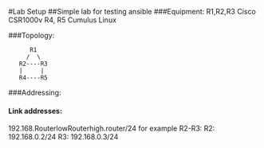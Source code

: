 #Lab Setup
##Simple lab for testing ansible
###Equipment:
  R1,R2,R3 Cisco CSR1000v
  R4, R5 Cumulus Linux

###Topology:

          R1
         /  \
       R2----R3
       |     |
       R4----R5

 
###Addressing:
#### Link addresses:
 192.168.RouterlowRouterhigh.router/24
 for example R2-R3:
   R2: 192.168.0.2/24
   R3: 192.168.0.3/24
